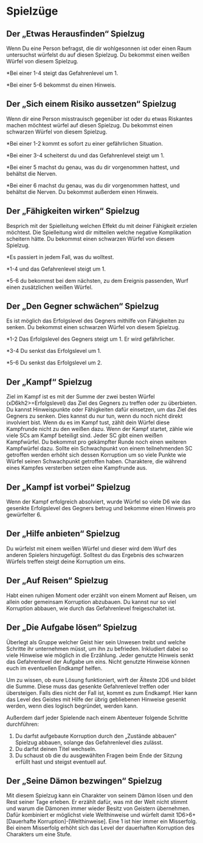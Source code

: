 # Spielzüge

## Der „Etwas Herausfinden“ Spielzug

Wenn Du eine Person befragst, die dir wohlgesonnen ist oder einen Raum untersuchst würfelst du auf diesen Spielzug. Du bekommst einen weißen Würfel von diesem Spielzug.

*Bei einer 1-4 steigt das Gefahrenlevel um 1.

*Bei einer 5-6 bekommst du einen Hinweis.

## Der „Sich einem Risiko aussetzen“ Spielzug

Wenn dir eine Person misstrauisch gegenüber ist oder du etwas Riskantes machen möchtest würfel auf diesen Spielzug. Du bekommst einen schwarzen Würfel von diesem Spielzug.

*Bei einer 1-2 kommt es sofort zu einer gefährlichen Situation.

*Bei einer 3-4 scheiterst du und das Gefahrenlevel steigt um 1.

*Bei einer 5 machst du genau, was du dir vorgenommen hattest, und behältst die Nerven.

*Bei einer 6 machst du genau, was du dir vorgenommen hattest, und behältst die Nerven. Du bekommst außerdem einen Hinweis. 

## Der „Fähigkeiten wirken“ Spielzug

Besprich mit der Spielleitung welchen Effekt du mit deiner Fähigkeit erzielen möchtest. Die Spielleitung wird dir mitteilen welche negative Komplikation scheitern hätte. Du bekommst einen schwarzen Würfel von diesem Spielzug.

*Es passiert in jedem Fall, was du wolltest.

*1-4 und das Gefahrenlevel steigt um 1.

*5-6 du bekommst bei dem nächsten, zu dem Ereignis passenden, Wurf einen zusätzlichen weißen Würfel.

## Der „Den Gegner schwächen“ Spielzug

Es ist möglich das Erfolgslevel des Gegners mithilfe von Fähigkeiten zu senken. Du bekommst einen schwarzen Würfel von diesem Spielzug.

*1-2 Das Erfolgslevel des Gegners steigt um 1. Er wird gefährlicher.

*3-4 Du senkst das Erfolgslevel um 1.

*5-6 Du senkst das Erfolgslevel um 2.

## Der „Kampf“ Spielzug

Ziel im Kampf ist es mit der Summe der zwei besten Würfel (xD6kh2>=Erfolgslevel) das Ziel des Gegners zu treffen oder zu überbieten. Du kannst Hinweispunkte oder Fähigkeiten dafür einsetzen, um das Ziel des Gegners zu senken. Dies kannst du nur tun, wenn du noch nicht direkt involviert bist. Wenn du es im Kampf tust, zählt dein Würfel diese Kampfrunde nicht zu den weißen dazu. Wenn der Kampf startet, zähle wie viele SCs am Kampf beteiligt sind. Jeder SC gibt einen weißen Kampfwürfel. Du bekommst pro gekämpfter Runde noch einen weiteren Kampfwürfel dazu. Sollte ein Schwachpunkt von einem teilnehmenden SC getroffen werden erhöht sich dessen Korruption um so viele Punkte wie Würfel seinen Schwachpunkt getroffen haben. Charaktere, die während eines Kampfes versterben setzen eine Kampfrunde aus.

## Der „Kampf ist vorbei“ Spielzug

Wenn der Kampf erfolgreich absolviert, wurde Würfel so viele D6 wie das gesenkte Erfolgslevel des Gegners betrug und bekomme einen Hinweis pro gewürfelter 6.

## Der „Hilfe anbieten“ Spielzug

Du würfelst mit einem weißen Würfel und dieser wird dem Wurf des anderen Spielers hinzugefügt. Solltest du das Ergebnis des schwarzen Würfels treffen steigt deine Korruption um eins.

## Der „Auf Reisen“ Spielzug

Habt einen ruhigen Moment oder erzählt von einem Moment auf Reisen, um allein oder gemeinsam Korruption abzubauen. Du kannst nur so viel Korruption abbauen, wie durch das Gefahrenlevel freigeschaltet ist.

## Der „Die Aufgabe lösen“ Spielzug

Überlegt als Gruppe welcher Geist hier sein Unwesen treibt und welche Schritte ihr unternehmen müsst, um ihn zu befrieden. Inkludiert dabei so viele Hinweise wie möglich in die Erzählung. Jeder genutzte Hinweis senkt das Gefahrenlevel der Aufgabe um eins. Nicht genutzte Hinweise können euch im eventuellen Endkampf helfen. 

Um zu wissen, ob eure Lösung funktioniert, wirft der Älteste 2D6 und bildet die Summe. Diese muss das gesenkte Gefahrenlevel treffen oder übersteigen. Falls dies nicht der Fall ist, kommt es zum Endkampf. Hier kann das Level des Geistes mit Hilfe der übrig gebliebenen Hinweise gesenkt werden, wenn dies logisch begründet, werden kann.

Außerdem darf jeder Spielende nach einem Abenteuer folgende Schritte durchführen:

1. Du darfst aufgebaute Korruption durch den „Zustände abbauen“ Spielzug abbauen, solange das Gefahrenlevel dies zulässt. 
2. Du darfst deinen Titel wechseln.
3. Du schaust ob die du ausgewählten Fragen beim Ende der Sitzung erfüllt hast und steigst eventuell auf.


## Der „Seine Dämon bezwingen“ Spielzug

Mit diesem Spielzug kann ein Charakter von seinem Dämon lösen und den Rest seiner Tage erleben. Er erzählt dafür, was mit der Welt nicht stimmt und warum die Dämonen immer wieder Besitz von Geistern übernehmen. Dafür kombiniert er möglichst viele Welthinweise und würfelt damit 1D6>6+[Dauerhafte Korruption]-[Welthinweise]. Eine 1 ist hier immer ein Misserfolg. Bei einem Misserfolg erhöht sich das Level der dauerhaften Korruption des Charakters um eine Stufe.